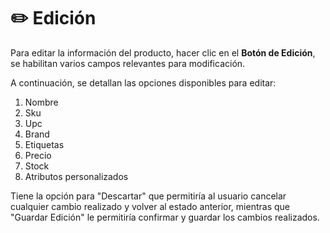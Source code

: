 # ✏️ Edición&#x20;

Para editar la información del producto, hacer clic en el **Botón de Edición**, se habilitan varios campos relevantes para modificación.&#x20;

A continuación, se detallan las opciones disponibles para editar:

1. Nombre
2. Sku
3. Upc
4. Brand
5. Etiquetas
6. Precio
7. Stock
8. Atributos personalizados

Tiene la opción para "Descartar" que permitiría al usuario cancelar cualquier cambio realizado y volver al estado anterior, mientras que "Guardar Edición" le permitiría confirmar y guardar los cambios realizados.



